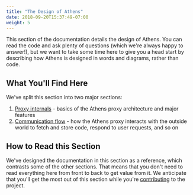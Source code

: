 ```yaml
---
title: "The Design of Athens"
date: 2018-09-20T15:37:49-07:00
weight: 5
---
```


This section of the documentation details the design of Athens. You can read the code and ask plenty of questions (which we're always happy to answer!), but we want to take some time here to give you a head start by describing how Athens is designed in words and diagrams, rather than code.

## What You'll Find Here

We've split this section into two major sections:

1. [Proxy internals](./proxy) - basics of the Athens proxy architecture and major features
2. [Communication flow](./communication) - how the Athens proxy interacts with the outside world to fetch and store code, respond to user requests, and so on

## How to Read this Section

We've designed the documentation in this section as a reference, which contrasts some of the other sections. That means that you don't need to read everything here from front to back to get value from it. We anticipate that you'll get the most out of this section while you're [contributing](/contributing) to the project.
